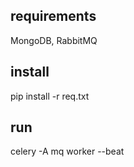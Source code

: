 requirements
----------------
MongoDB, RabbitMQ


install
-------------------
pip install -r req.txt


run
-------------
celery -A mq worker --beat

